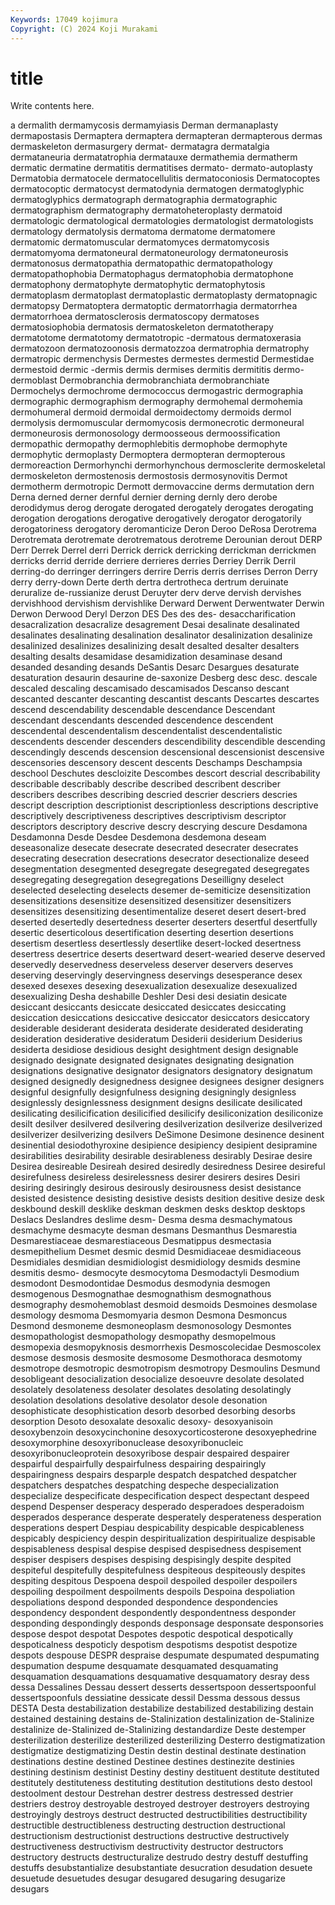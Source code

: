 ```yaml
---
Keywords: 17049 kojimura
Copyright: (C) 2024 Koji Murakami
---
```


# title

Write contents here.



a dermalith dermamycosis dermamyiasis Derman
dermanaplasty dermapostasis Dermaptera dermaptera dermapteran dermapterous dermas dermaskeleton dermasurgery dermat-
dermatagra dermatalgia dermataneuria dermatatrophia dermatauxe dermathemia dermatherm dermatic dermatine dermatitis
dermatitises dermato- dermato-autoplasty Dermatobia dermatocele dermatocellulitis dermatoconiosis Dermatocoptes dermatocoptic dermatocyst
dermatodynia dermatogen dermatoglyphic dermatoglyphics dermatograph dermatographia dermatographic dermatographism dermatography dermatoheteroplasty
dermatoid dermatologic dermatological dermatologies dermatologist dermatologists dermatology dermatolysis dermatoma dermatome
dermatomere dermatomic dermatomuscular dermatomyces dermatomycosis dermatomyoma dermatoneural dermatoneurology dermatoneurosis dermatonosus
dermatopathia dermatopathic dermatopathology dermatopathophobia Dermatophagus dermatophobia dermatophone dermatophony dermatophyte dermatophytic
dermatophytosis dermatoplasm dermatoplast dermatoplastic dermatoplasty dermatopnagic dermatopsy Dermatoptera dermatoptic dermatorrhagia
dermatorrhea dermatorrhoea dermatosclerosis dermatoscopy dermatoses dermatosiophobia dermatosis dermatoskeleton dermatotherapy dermatotome
dermatotomy dermatotropic -dermatous dermatoxerasia dermatozoon dermatozoonosis dermatozzoa dermatrophia dermatrophy dermatropic
dermenchysis Dermestes dermestes dermestid Dermestidae dermestoid dermic -dermis dermis dermises
dermitis dermititis dermo- dermoblast Dermobranchia dermobranchiata dermobranchiate Dermochelys dermochrome dermococcus
dermogastric dermographia dermographic dermographism dermography dermohemal dermohemia dermohumeral dermoid dermoidal
dermoidectomy dermoids dermol dermolysis dermomuscular dermomycosis dermonecrotic dermoneural dermoneurosis dermonosology
dermoosseous dermoossification dermopathic dermopathy dermophlebitis dermophobe dermophyte dermophytic dermoplasty Dermoptera
dermopteran dermopterous dermoreaction Dermorhynchi dermorhynchous dermosclerite dermoskeletal dermoskeleton dermostenosis dermostosis
dermosynovitis Dermot dermotherm dermotropic Dermott dermovaccine derms dermutation dern Derna
derned derner dernful dernier derning dernly dero derobe derodidymus derog
derogate derogated derogately derogates derogating derogation derogations derogative derogatively derogator
derogatorily derogatoriness derogatory deromanticize Deron Deroo DeRosa Derotrema Derotremata derotremate
derotrematous derotreme Derounian derout DERP Derr Derrek Derrel derri Derrick
derrick derricking derrickman derrickmen derricks derrid derride derriere derrieres derries
Derriey Derrik Derril derring-do derringer derringers derrire Derris derris derrises
Derron Derry derry derry-down Derte derth dertra dertrotheca dertrum deruinate
deruralize de-russianize derust Deruyter derv derve dervish dervishes dervishhood dervishism
dervishlike Derward Derwent Derwentwater Derwin Derwon Derwood Deryl Derzon DES
Des des des- desaccharification desacralization desacralize desagrement Desai desalinate desalinated
desalinates desalinating desalination desalinator desalinization desalinize desalinized desalinizes desalinizing desalt
desalted desalter desalters desalting desalts desamidase desamidization desaminase desand desanded
desanding desands DeSantis Desarc Desargues desaturate desaturation desaurin desaurine de-saxonize
Desberg desc desc. descale descaled descaling descamisado descamisados Descanso descant
descanted descanter descanting descantist descants Descartes descartes descend descendability descendable
descendance Descendant descendant descendants descended descendence descendent descendental descendentalism descendentalist
descendentalistic descendents descender descenders descendibility descendible descending descendingly descends descension
descensional descensionist descensive descensories descensory descent descents Deschamps Deschampsia deschool
Deschutes descloizite Descombes descort descrial describability describable describably describe described
describent describer describers describes describing descried descrier descriers descries descript
description descriptionist descriptionless descriptions descriptive descriptively descriptiveness descriptives descriptivism descriptor
descriptors descriptory descrive descry descrying descure Desdamona Desdamonna Desde Desdee
Desdemona desdemona deseam deseasonalize desecate desecrate desecrated desecrater desecrates desecrating
desecration desecrations desecrator desectionalize deseed desegmentation desegmented desegregate desegregated desegregates
desegregating desegregation desegregations Deseilligny deselect deselected deselecting deselects desemer de-semiticize
desensitization desensitizations desensitize desensitized desensitizer desensitizers desensitizes desensitizing desentimentalize deseret
desert desert-bred deserted desertedly desertedness deserter deserters desertful desertfully desertic
deserticolous desertification deserting desertion desertions desertism desertless desertlessly desertlike desert-locked
desertness desertress desertrice deserts desertward desert-wearied deserve deserved deservedly deservedness
deserveless deserver deservers deserves deserving deservingly deservingness deservings desesperance desex
desexed desexes desexing desexualization desexualize desexualized desexualizing Desha deshabille Deshler
Desi desi desiatin desicate desiccant desiccants desiccate desiccated desiccates desiccating
desiccation desiccations desiccative desiccator desiccators desiccatory desiderable desiderant desiderata desiderate
desiderated desiderating desideration desiderative desideratum Desiderii desiderium Desiderius desiderta desidiose
desidious desight desightment design designable designado designate designated designates designating
designation designations designative designator designators designatory designatum designed designedly designedness
designee designees designer designers designful designfully designfulness designing designingly designless
designlessly designlessness designment designs desilicate desilicated desilicating desilicification desilicified desilicify
desiliconization desiliconize desilt desilver desilvered desilvering desilverization desilverize desilverized desilverizer
desilverizing desilvers DeSimone Desimone desinence desinent desinential desiodothyroxine desipience desipiency
desipient desipramine desirabilities desirability desirable desirableness desirably Desirae desire Desirea
desireable Desireah desired desiredly desiredness Desiree desireful desirefulness desireless desirelessness
desirer desirers desires Desiri desiring desiringly desirous desirously desirousness desist
desistance desisted desistence desisting desistive desists desition desitive desize desk
deskbound deskill desklike deskman deskmen desks desktop desktops Deslacs Deslandres
deslime desm- Desma desma desmachymatous desmachyme desmacyte desman desmans Desmanthus
Desmarestia Desmarestiaceae desmarestiaceous Desmatippus desmectasia desmepithelium Desmet desmic desmid Desmidiaceae
desmidiaceous Desmidiales desmidian desmidiologist desmidiology desmids desmine desmitis desmo- desmocyte
desmocytoma Desmodactyli Desmodium desmodont Desmodontidae Desmodus desmodynia desmogen desmogenous Desmognathae
desmognathism desmognathous desmography desmohemoblast desmoid desmoids Desmoines desmolase desmology desmoma
Desmomyaria desmon Desmona Desmoncus Desmond desmoneme desmoneoplasm desmonosology Desmontes desmopathologist
desmopathology desmopathy desmopelmous desmopexia desmopyknosis desmorrhexis Desmoscolecidae Desmoscolex desmose desmosis
desmosite desmosome Desmothoraca desmotomy desmotrope desmotropic desmotropism desmotropy Desmoulins Desmund
desobligeant desocialization desocialize desoeuvre desolate desolated desolately desolateness desolater desolates
desolating desolatingly desolation desolations desolative desolator desole desonation desophisticate desophistication
desorb desorbed desorbing desorbs desorption Desoto desoxalate desoxalic desoxy- desoxyanisoin
desoxybenzoin desoxycinchonine desoxycorticosterone desoxyephedrine desoxymorphine desoxyribonuclease desoxyribonucleic desoxyribonucleoprotein desoxyribose despair
despaired despairer despairful despairfully despairfulness despairing despairingly despairingness despairs desparple
despatch despatched despatcher despatchers despatches despatching despeche despecialization despecialize despecificate
despecification despect despectant despeed despend Despenser desperacy desperado desperadoes desperadoism
desperados desperance desperate desperately desperateness desperation desperations despert Despiau despicability
despicable despicableness despicably despiciency despin despiritualization despiritualize despisable despisableness despisal
despise despised despisedness despisement despiser despisers despises despising despisingly despite
despited despiteful despitefully despitefulness despiteous despiteously despites despiting despitous Despoena
despoil despoiled despoiler despoilers despoiling despoilment despoilments despoils Despoina despoliation
despoliations despond desponded despondence despondencies despondency despondent despondently despondentness desponder
desponding despondingly desponds desponsage desponsate desponsories despose despot despotat Despotes
despotic despotical despotically despoticalness despoticly despotism despotisms despotist despotize despots
despouse DESPR despraise despumate despumated despumating despumation despume desquamate desquamated
desquamating desquamation desquamations desquamative desquamatory desray dess dessa Dessalines Dessau
dessert desserts dessertspoon dessertspoonful dessertspoonfuls dessiatine dessicate dessil Dessma dessous
dessus DESTA Desta destabilization destabilize destabilized destabilizing destain destained destaining
destains de-Stalinization destalinization de-Stalinize destalinize de-Stalinized de-Stalinizing destandardize Deste destemper
desterilization desterilize desterilized desterilizing Desterro destigmatization destigmatize destigmatizing Destin destin
destinal destinate destination destinations destine destined Destinee destines destinezite destinies
destining destinism destinist Destiny destiny destituent destitute destituted destitutely destituteness
destituting destitution destitutions desto destool destoolment destour Destrehan destrer destress
destressed destrier destriers destroy destroyable destroyed destroyer destroyers destroying destroyingly
destroys destruct destructed destructibilities destructibility destructible destructibleness destructing destruction destructional
destructionism destructionist destructions destructive destructively destructiveness destructivism destructivity destructor destructors
destructory destructs destructuralize destrudo destry destuff destuffing destuffs desubstantialize desubstantiate
desucration desudation desuete desuetude desuetudes desugar desugared desugaring desugarize desugars

